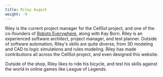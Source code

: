 ```yaml
---
title: Riley August
weight: -9
---
```


Riley is the current project manager for the CellSol project, and one of the co-founders of [Robots Everywhere](https://www.robots-everywhere.com), along with Kay Borri. Riley is an experienced software
architect, project manager, and test planner. Outside of software automation, Riley's skills are quite diverse, from 3D modeling and CAD to logic simulations and rules modeling. Riley has made contributions
all across the CellSol project, and even designed this website.

Outside of the shop, Riley likes to ride his bicycle, and test his skills against the world in online games like League of Legends.